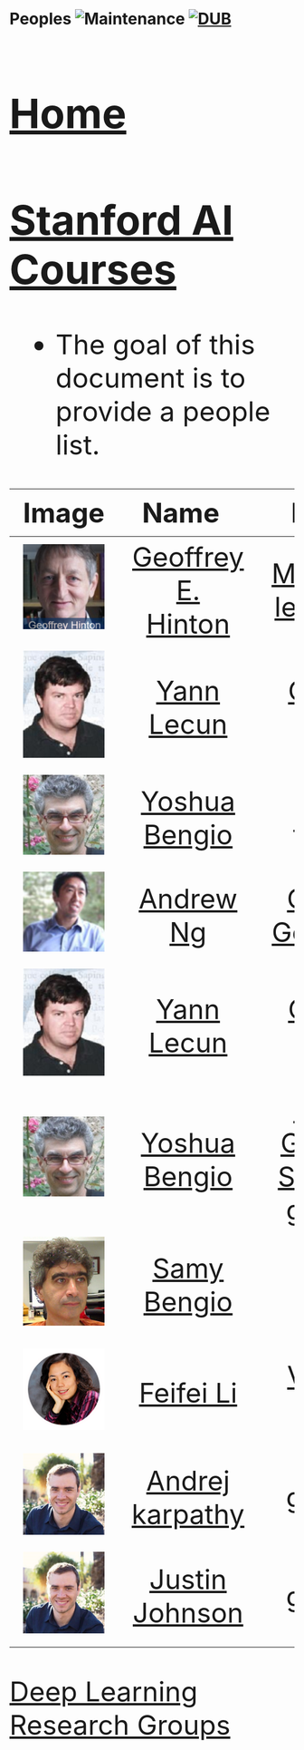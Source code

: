 # Peoples ![Maintenance](https://img.shields.io/maintenance/yes/2017.svg) [![DUB](https://img.shields.io/dub/l/vibe-d.svg)](LICENSE) <font size="12">
## [Home](../README.md)
## [Stanford AI Courses](http://ai.stanford.edu/courses/)
- The goal of this document is to provide a people list.


|Image  |Name   | Links|Course
|-----|:-----:|:-----:|:-----:|
|![Smile](peoples/Geoffrey_Hinton.png)| [Geoffrey E. Hinton](http://www.cs.toronto.edu/~hinton/)|[Machine learning](http://www.cs.toronto.edu:40292/)| |
|![Smile](peoples/ylc-thumb.png)| [Yann Lecun](http://yann.lecun.com/)|[CILVR Lab](https://wp.nyu.edu/cilvr/)| |
|![Smile](peoples/Yoshua_Bengio.png)| [Yoshua Bengio](https://mila.quebec/personne/bengio-yoshua/)|[MILA](https://mila.quebec/)| |
|![Smile](peoples/AndrewNg.png)| [Andrew Ng](http://www.andrewng.org/)| [Group](http://www.andrewng.org/my-group/) <br/> [Google+](https://plus.google.com/113710395888978478005)| |
|![Smile](peoples/ylc-thumb.png)| [Yann Lecun](http://yann.lecun.com/)|[CILVR Lab](https://wp.nyu.edu/cilvr/) | |
|![Smile](peoples/Yoshua_Bengio.png)| [Yoshua Bengio](https://mila.quebec/personne/bengio-yoshua/)|[MILA](https://mila.quebec/) <br/> [Google Scholar](https://scholar.google.com/citations?user=kukA0LcAAAAJ) <br/> [github](https://github.com/yoshua)| |
|![Smile](peoples/samy_bengio_scholar.png)| [Samy Bengio](http://bengio.abracadoudou.com/)| | |
|![Smile](peoples/pin-feifei.png)| [Feifei Li](http://vision.stanford.edu/feifeili/)| [Vision Lab](http://vision.stanford.edu/)| [Course home](http://cs231n.stanford.edu/)[Chinese](http://study.163.com/course/introduction/1003223001.htm) [English](https://www.youtube.com/playlist?list=PLkt2uSq6rBVctENoVBg1TpCC7OQi31AlC)|
|![Smile](peoples/Andrej.png)| [Andrej karpathy](http://bengio.abracadoudou.com/)|[github](https://github.com/karpathy) | |
|![Smile](peoples/Andrej.png)| [Justin Johnson](http://cs.stanford.edu/people/jcjohns/)|[github](https://github.com/jcjohnson) | |

[Deep Learning Research Groups](http://deeplearning.net/deep-learning-research-groups-and-labs/)


